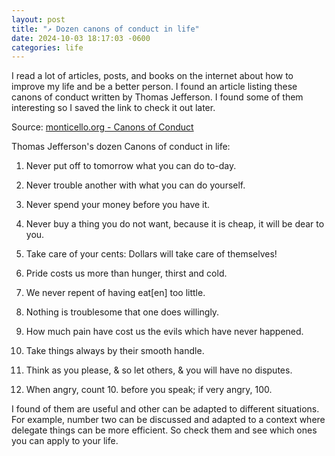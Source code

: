 ```yaml
---
layout: post
title: "↗️ Dozen canons of conduct in life"
date: 2024-10-03 18:17:03 -0600
categories: life
---
```


I read a lot of articles, posts, and books on the internet about how to improve my life and be a better person. I found
an article listing these canons of conduct written by Thomas Jefferson. I found some of them interesting so I saved the
link to check it out later.

Source: [monticello.org - Canons of Conduct](https://www.monticello.org/research-education/thomas-jefferson-encyclopedia/canons-conduct/)

Thomas Jefferson's dozen Canons of conduct in life:

1. Never put off to tomorrow what you can do to-day.

2. Never trouble another with what you can do yourself.

3. Never spend your money before you have it.

4. Never buy a thing you do not want, because it is cheap, it will be dear to you.

5. Take care of your cents: Dollars will take care of themselves!

6. Pride costs us more than hunger, thirst and cold.

7. We never repent of having eat[en] too little.

8. Nothing is troublesome that one does willingly.

9. How much pain have cost us the evils which have never happened.

10. Take things always by their smooth handle.

11. Think as you please, & so let others, & you will have no disputes.

12. When angry, count 10. before you speak; if very angry, 100.

I found of them are useful and other can be adapted to different situations. For example, number two can be discussed
and adapted to a context where delegate things can be more efficient. So check them and see which ones you can apply to
your life.

